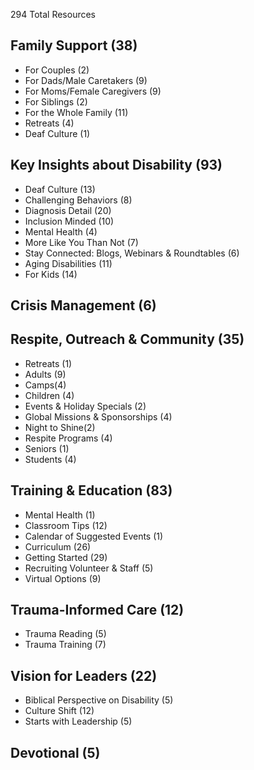 
294 Total Resources


Family Support  (38)
----------------------------------

* For Couples (2)
* For Dads/Male Caretakers (9)
* For Moms/Female Caregivers (9)
* For Siblings (2)
* For the Whole Family (11)
* Retreats (4)
* Deaf Culture (1)

Key Insights about Disability (93)
----------------------------------

* Deaf Culture (13)
* Challenging Behaviors (8)
* Diagnosis Detail (20)
* Inclusion Minded (10)
* Mental Health (4)
* More Like You Than Not (7)
* Stay Connected: Blogs, Webinars & Roundtables (6)
* Aging Disabilities (11)
* For Kids (14)

Crisis Management (6)
----------------------------------

Respite, Outreach & Community (35)
----------------------------------

* Retreats (1)
* Adults (9)
* Camps(4)
* Children (4) 
* Events & Holiday Specials (2)
* Global Missions & Sponsorships (4)
* Night to Shine(2)
* Respite Programs (4)
* Seniors (1)
* Students (4)

Training & Education (83)
----------------------------------

* Mental Health (1)
* Classroom Tips (12)
* Calendar of Suggested Events (1)
* Curriculum (26)
* Getting Started (29)
* Recruiting Volunteer & Staff (5)
* Virtual Options (9)

Trauma-Informed Care (12)
----------------------------------

* Trauma Reading (5)
* Trauma Training (7)

Vision for Leaders (22)
----------------------------------

* Biblical Perspective on Disability (5)
* Culture Shift  (12)
* Starts with Leadership (5)

Devotional (5)
----------------------------------